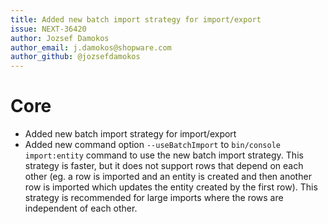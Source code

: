 ```yaml
---
title: Added new batch import strategy for import/export
issue: NEXT-36420
author: Jozsef Damokos
author_email: j.damokos@shopware.com
author_github: @jozsefdamokos
---
```

# Core
* Added new batch import strategy for import/export
* Added new command option `--useBatchImport` to `bin/console import:entity` command to use the new batch import strategy. This strategy is faster, but it does not support rows that depend on each other (eg. a row is imported and an entity is created and then another row is imported which updates the entity created by the first row). This strategy is recommended for large imports where the rows are independent of each other.
